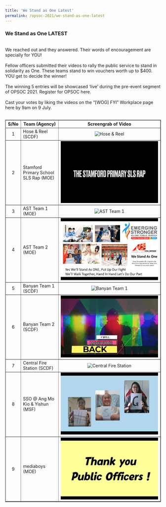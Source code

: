 ```yaml
---
title: 'We Stand as One Latest'
permalink: /opsoc-2021/we-stand-as-one-latest
---
```


### We Stand as One LATEST
<br>
We reached out and they answered. Their words of encouragement are specially for YOU!<br>
<br>
Fellow officers submitted their videos to rally the public service to stand in solidarity as One. These teams stand to win vouchers worth up to $400. YOU get to decide the winner!<br>
<br>
The winning 5 entries will be showcased ‘live’ during the pre-event segment of OPSOC 2021. Register for OPSOC here.<br>
<br>
Cast your votes by liking the videos on the “[WOG] FYI” Workplace page here by 9am on 9 July.<br>
<br>
<table width="100%" border="1">
  <tr>
    <th width="5%">S/No</th>
    <th width="25%">Team (Agency)</th>
    <th width="70%">Screengrab of Video</th>
  </tr>
  <tr>
    <td align="center">1</td>
    <td>Hose & Reel (SCDF)</td>
    <td align="center"><img src="/images/WSAO1-Hose%26Reel_SCDF.png" alt="Hose & Reel" height="200px"></td>
  </tr>
  <tr>
    <td align="center">2</td>
    <td>Stamford Primary School SLS Rap (MOE)</td>
    <td align="center"><img src="/images/WSAO2-Stamford_Pri_Sch_SLS_Rap_MOE.png" alt="Stamford Primary School SLS Rap" height="200px"></td>
  </tr>
  <tr>
    <td align="center">3</td>
    <td>AST Team 1 (MOE)</td>
    <td align="center"><img src="/images/WSAO3-AST_Team_1_MOE.png" alt="AST Team 1" height="200px"></td>
  </tr>
  <tr>
    <td align="center">4</td>
    <td>AST Team 2 (MOE)</td>
    <td align="center"><img src="/images/WSAO4-AST_Team_2_MOE.png" alt="AST Team 2" height="200px"></td>
  </tr>
  <tr>
    <td align="center">5</td>
    <td>Banyan Team 1 (SCDF)</td>
    <td align="center"><img src="/images/WSAO5-Banyan_Team_1_SCDF.png" alt="Banyan Team 1" height="200px"></td>
  </tr>
  <tr>
    <td align="center">6</td>
    <td>Banyan Team 2 (SCDF)</td>
    <td align="center"><img src="/images/WSAO6-Banyan_Team_2_SCDF.png" alt="Banyan Team 2" height="200px"></td>
  </tr>
  <tr>
    <td align="center">7</td>
    <td>Central Fire Station (SCDF)</td>
    <td align="center"><img src="/images/WSAO7-Central_FS_SCDF.png" alt="Central Fire Station" height="200px"></td>
  </tr>
  <tr>
    <td align="center">8</td>
    <td>SSO @ Ang Mo Kio & Yishun (MSF)</td>
    <td align="center"><img src="/images/WSAO8-SSO%40Ang_Mo_Kio_and_Yishun_MSF.png" alt="SSO @ Ang Mo Kio & Yishun" height="200px"></td>
  </tr>
  <tr>
    <td align="center">9</td>
    <td>mediaboys (MOE)</td>
    <td align="center"><img src="/images/WSAO9-mediaboys_MOE.png" alt="mediaboys" height="200px"></td>
  </tr>
 </table>



